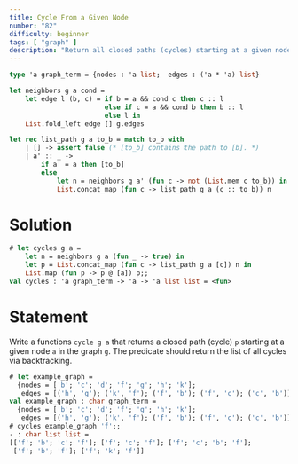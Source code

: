 ```yaml
---
title: Cycle From a Given Node
number: "82"
difficulty: beginner
tags: [ "graph" ]
description: "Return all closed paths (cycles) starting at a given node a in the graph g."
---
```


```ocaml
type 'a graph_term = {nodes : 'a list;  edges : ('a * 'a) list}

let neighbors g a cond =
    let edge l (b, c) = if b = a && cond c then c :: l
                        else if c = a && cond b then b :: l
                        else l in
    List.fold_left edge [] g.edges

let rec list_path g a to_b = match to_b with
    | [] -> assert false (* [to_b] contains the path to [b]. *)
    | a' :: _ ->
        if a' = a then [to_b]
        else
            let n = neighbors g a' (fun c -> not (List.mem c to_b)) in
            List.concat_map (fun c -> list_path g a (c :: to_b)) n
```

# Solution

```ocaml
# let cycles g a =
    let n = neighbors g a (fun _ -> true) in
    let p = List.concat_map (fun c -> list_path g a [c]) n in
    List.map (fun p -> p @ [a]) p;;
val cycles : 'a graph_term -> 'a -> 'a list list = <fun>
```

# Statement

Write a functions `cycle g a` that returns a closed path (cycle) `p`
starting at a given node `a` in the graph `g`. The predicate should
return the list of all cycles via backtracking.

```ocaml
# let example_graph =
  {nodes = ['b'; 'c'; 'd'; 'f'; 'g'; 'h'; 'k'];
   edges = [('h', 'g'); ('k', 'f'); ('f', 'b'); ('f', 'c'); ('c', 'b')]};;
val example_graph : char graph_term =
  {nodes = ['b'; 'c'; 'd'; 'f'; 'g'; 'h'; 'k'];
   edges = [('h', 'g'); ('k', 'f'); ('f', 'b'); ('f', 'c'); ('c', 'b')]}
# cycles example_graph 'f';;
- : char list list =
[['f'; 'b'; 'c'; 'f']; ['f'; 'c'; 'f']; ['f'; 'c'; 'b'; 'f'];
 ['f'; 'b'; 'f']; ['f'; 'k'; 'f']]
```
